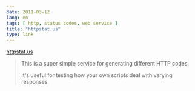```yaml
---
date: 2011-03-12
lang: en
tags: [ http, status codes, web service ]
title: "httpstat.us"
type: link
---
```


[httpstat.us](http://httpstat.us/)

> This is a super simple service for generating different HTTP codes.
>
> It's useful for testing how your own scripts deal with varying
> responses.


